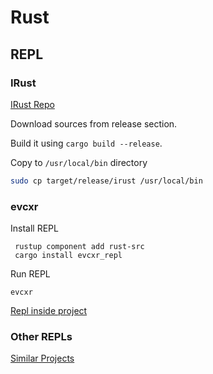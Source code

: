 # Rust

## REPL

### IRust

[IRust Repo](https://github.com/sigmaSd/IRust)

Download sources from release section.

Build it using `cargo build --release`.

Copy to `/usr/local/bin` directory

```sh
sudo cp target/release/irust /usr/local/bin
```

### evcxr

Install REPL

     rustup component add rust-src
     cargo install evcxr_repl

Run REPL

    evcxr

[Repl inside project](https://github.com/evcxr/evcxr/blob/main/COMMON.md)

### Other REPLs

[Similar Projects](https://github.com/evcxr/evcxr/blob/main/evcxr_repl/README.md#similar-projects)
